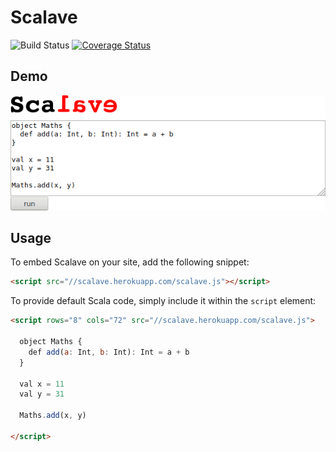 # Scalave

![Build Status](https://github.com/earldouglas/scalave/workflows/build/badge.svg)
[![Coverage Status](https://coveralls.io/repos/earldouglas/scalave/badge.png)](https://coveralls.io/r/earldouglas/scalave)

## Demo

[![Try the demo](readme/demo.png)](https://scalave.herokuapp.com/)

## Usage

To embed Scalave on your site, add the following snippet:

```html
<script src="//scalave.herokuapp.com/scalave.js"></script>
```

To provide default Scala code, simply include it within the `script`
element:

```html
<script rows="8" cols="72" src="//scalave.herokuapp.com/scalave.js">

  object Maths {
    def add(a: Int, b: Int): Int = a + b
  }

  val x = 11
  val y = 31

  Maths.add(x, y)

</script>
```
